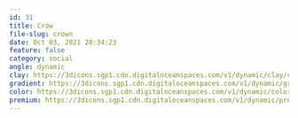 ```yaml
---
id: 31
title: Crow
file-slug: crown
date: Oct 03, 2021 20:34:23
feature: false
category: social
angle: dynamic
clay: https://3dicons.sgp1.cdn.digitaloceanspaces.com/v1/dynamic/clay/crow-dynamic-clay.png
gradient: https://3dicons.sgp1.cdn.digitaloceanspaces.com/v1/dynamic/gradient/crow-dynamic-gradient.png
color: https://3dicons.sgp1.cdn.digitaloceanspaces.com/v1/dynamic/color/crow-dynamic-color.png
premium: https://3dicons.sgp1.cdn.digitaloceanspaces.com/v1/dynamic/premium/crow-dynamic-premium.png
---
```


